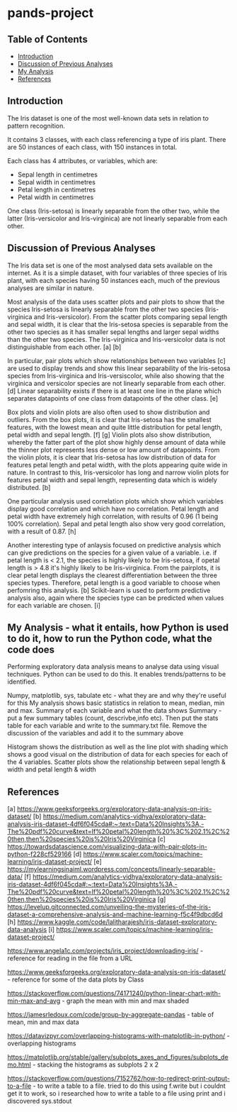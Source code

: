 # **pands-project**

## **Table of Contents**

- [Introduction](#introduction)
- [Discussion of Previous Analyses](#discussion-of-previous-analyses)
- [My Analysis](#my-analysis---what-it-entails-how-python-is-used-to-do-it-how-to-run-the-python-code)
- [References](#references)

## **Introduction** ##

The Iris dataset is one of the most well-known data sets in relation to pattern recognition.

It contains 3 classes, with each class referencing a type of iris plant. There are 50 instances of each class, with 150 instances in total.

Each class has 4 attributes, or variables, which are:

- Sepal length in centimetres
- Sepal width in centimetres
- Petal length in centimetres
- Petal width in centimetres

One class (Iris-setosa) is linearly separable from the other two, while the latter (Iris-versicolor and Iris-virginica) are not linearly separable from each other.

 

## **Discussion of Previous Analyses** ##

The Iris data set is one of the most analysed data sets available on the internet. As it is a simple dataset, with four variables of three species of Iris plant, with each species having 50 instances each, much of the previous analyses are similar in nature.

Most analysis of the data uses scatter plots and pair plots to show that the species Iris-setosa is linearly separable from the other two species (Iris-virginica and Iris-versicolor).
From the scatter plots comparing sepal length and sepal width, it is clear that the Iris-setosa species is separable from the other two species as it has smaller sepal lengths and larger sepal widths than the other two species. The Iris-virginica and Iris-versicolor data is not distinguishable from each other. [a] [b]

In particular, pair plots which show relationships between two variables [c] are used to display trends and show this linear separability of the Iris-setosa species from Iris-virginica and Iris-versiscolor, while also showing that the virginica and versicolor species are not linearly separable from each other. [d]
Linear separability exists if there is at least one line in the plane which separates datapoints of one class from datapoints of the other class. [e]

Box plots and violin plots are also often used to show distribution and outliers. From the box plots, it is clear that Iris-setosa has the smallest features, with the lowest mean and quite little distribution for petal length, petal width and sepal length. [f] [g]
Violin plots also show distribution, whereby the fatter part of the plot show highly dense amount of data while the thinner plot represents less dense or low amount of datapoints. 
From the violin plots, it is clear that Iris-setosa has low distribution of data for features petal length and petal width, with the plots appearing quite wide in nature. In contrast to this, Iris-versicolor has long and narrow violin plots for features petal width and sepal length, representing data which is widely distributed. [b]


One particular analysis used correlation plots which show which variables display good correlation and which have no correlation. Petal length and petal width have extremely high correlation, with results of 0.96 (1 being 100% correlation). Sepal and petal length also show very good correlation, with a result of 0.87. [h]

Another interesting type of anlaysis focused on predictive analysis which can give predictions on the species for a given value of a variable. i.e. if petal length is < 2.1, the species is highly likely to be Iris-setosa, if opetal length is > 4.8 it's highly likely to be Iris-virginica.
From the pairplots, it is clear petal length displays the clearest differentiation between the three species types. Therefore, petal length is a good variable to choose when perfomring this analysis. [b]
Scikit-learn is used to perform predictive analysis also, again where the species type can be predicted when values for each variable are chosen. [i]





## **My Analysis - what it entails, how Python is used to do it, how to run the Python code, what the code does** ##

Performing exploratory data analysis means to analyse data using visual techniques. Python can be used to do this. It enables trends/patterns to be identified.


Numpy, matplotlib, sys, tabulate etc - what they are and why they're useful for this
My analysis shows basic statistics in relation to mean, median, min and max.
Summary of each variable and what the data shows
Summary - put a few summary tables (count, descrivbe,info etc). Then put the stats table for each variable and write to the summary.txt file.
Remove the discussion of the variables and add it to the summary above

Histogram shows the distribution as well as the line plot with shading which shows a good visual on the distribution of data for each species for each of the 4 variables.
Scatter plots show the relationship between sepal length & width and petal length & width

## **References**

[a] https://www.geeksforgeeks.org/exploratory-data-analysis-on-iris-dataset/
[b] https://medium.com/analytics-vidhya/exploratory-data-analysis-iris-dataset-4df6f045cda#:~:text=Data%20Insights%3A,-The%20pdf%20curve&text=If%20petal%20length%20%3C%202.1%2C%20then,then%20species%20is%20Iris%20Virginica
[c] https://towardsdatascience.com/visualizing-data-with-pair-plots-in-python-f228cf529166
[d] https://www.scaler.com/topics/machine-learning/iris-dataset-project/
[e] https://mylearningsinaiml.wordpress.com/concepts/linearly-separable-data/
[f] https://medium.com/analytics-vidhya/exploratory-data-analysis-iris-dataset-4df6f045cda#:~:text=Data%20Insights%3A,-The%20pdf%20curve&text=If%20petal%20length%20%3C%202.1%2C%20then,then%20species%20is%20Iris%20Virginica
[g] https://levelup.gitconnected.com/unveiling-the-mysteries-of-the-iris-dataset-a-comprehensive-analysis-and-machine-learning-f5c4f9dbcd6d
[h] https://www.kaggle.com/code/lalitharajesh/iris-dataset-exploratory-data-analysis
[i] https://www.scaler.com/topics/machine-learning/iris-dataset-project/


https://www.angela1c.com/projects/iris_project/downloading-iris/  - reference for reading in the file from a URL

https://www.geeksforgeeks.org/exploratory-data-analysis-on-iris-dataset/ - reference for some of the data plots by Class

https://stackoverflow.com/questions/74171240/python-linear-chart-with-min-max-and-avg - graph the mean with min and max shaded

https://jamesrledoux.com/code/group-by-aggregate-pandas - table of mean, min and max data

https://datavizpyr.com/overlapping-histograms-with-matplotlib-in-python/ - overlapping histograms

https://matplotlib.org/stable/gallery/subplots_axes_and_figures/subplots_demo.html - stacking the histograms as subplots 2 x 2

https://stackoverflow.com/questions/7152762/how-to-redirect-print-output-to-a-file - to write a table to a file. tried to do this
using f.write but i couldnt get it to work, so i researched how to write a table to a file using print and i discovered sys.stdout
